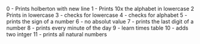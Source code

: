0 - Prints holberton with new line
1 - Prints 10x the alphabet in lowercase
2 Prints in lowercase
3 - checks for lowercase
4 - checks for alphabet
5 - prints the sign of a number
6 - no absolut value
7 - prints the last digit of a number
8 - prints every minute of the day
9 - learn times table
10 - adds two intger
11 - prints all natural numbers
